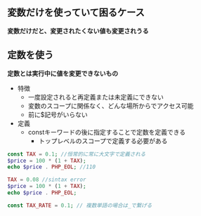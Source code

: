## 変数だけを使っていて困るケース
**変数だけだと、変更されたくない値も変更されうる**

## 定数を使う
**定数とは実行中に値を変更できないもの**

- 特徴
  - 一度設定されると再定義または未定義にできない
  - 変数のスコープに関係なく、どんな場所からでアクセス可能
  - 前に$記号がいらない
- 定義
  - constキーワードの後に指定することで定数を定義できる
    - トップレベルのスコープで定義する必要がある
```php
const TAX = 0.1; //恒常的に常に大文字で定義される
$price = 100 * (1 + TAX);
echo $price . PHP_EOL; //110

TAX = 0.08 //sintax error
$price = 100 * (1 + TAX);
echo $price . PHP_EOL;

const TAX_RATE = 0.1; // 複数単語の場合は_で繋げる
```
